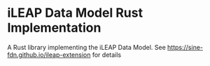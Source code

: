 # iLEAP Data Model Rust Implementation

A Rust library implementing the iLEAP Data Model. See https://sine-fdn.github.io/ileap-extension for details
